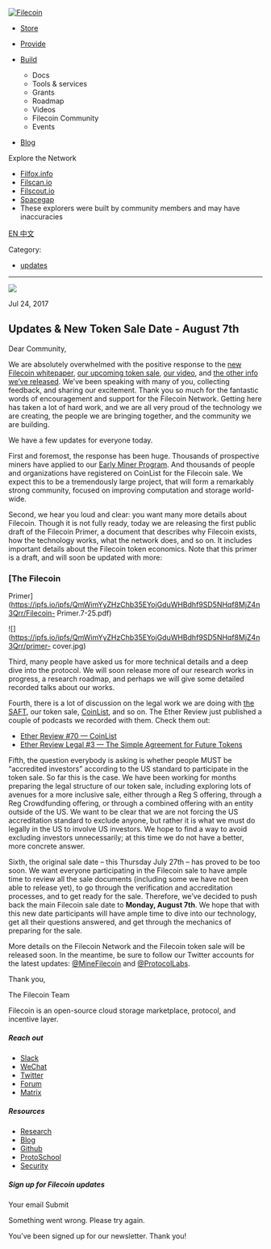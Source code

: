 [ ![Filecoin](../../../images/filecoin-logo.svg) ](../../../)

  * [Store](../../../store/)
  * [Provide](../../../provide/)
  * [Build](../../../build/)

    * Docs
    * Tools & services
    * Grants
    * Roadmap
    * Videos
    * Filecoin Community
    * Events

  * [Blog](../../../blog/)

Explore the Network

  * [Filfox.info](https://filfox.info/en)
  * [Filscan.io](https://filscan.io/#/tipset/chain)
  * [Filscout.io](https://filscout.io/en/)
  * [Spacegap](https://spacegap.github.io)
  * These explorers were built by community members and may have inaccuracies

[ EN ](../../../en) [ 中文 ](../../../zh-cn)

Category:

  * [updates](../../../blog/updates)

  *   *   * 

![](../../../images/icons/social/share.svg)

Jul 24, 2017  

## Updates & New Token Sale Date - August 7th

Dear Community,

We are absolutely overwhelmed with the positive response to the [new Filecoin
whitepaper](https://filecoin.io/vintage/filecoin.pdf), [our upcoming token
sale](https://coinlist.co/), [our
video](https://www.youtube.com/watch?v=EClPAFPeXIQ), and [the other info we’ve
released](https://filecoin.io/). We’ve been speaking with many of you,
collecting feedback, and sharing our excitement. Thank you so much for the
fantastic words of encouragement and support for the Filecoin Network. Getting
here has taken a lot of hard work, and we are all very proud of the technology
we are creating, the people we are bringing together, and the community we are
building.

We have a few updates for everyone today.

First and foremost, the response has been huge. Thousands of prospective
miners have applied to our [Early Miner
Program](https://docs.google.com/forms/d/e/1FAIpQLSfdFpWhJj8OIGA2iXrT3bnLgVK9bgR_1iLMPdAcXLxr_1d-pw/viewform?c=0&w=1).
And thousands of people and organizations have registered on CoinList for the
Filecoin sale. We expect this to be a tremendously large project, that will
form a remarkably strong community, focused on improving computation and
storage world-wide.

Second, we hear you loud and clear: you want many more details about Filecoin.
Though it is not fully ready, today we are releasing the first public draft of
the Filecoin Primer, a document that describes why Filecoin exists, how the
technology works, what the network does, and so on. It includes important
details about the Filecoin token economics. Note that this primer is a draft,
and will soon be updated with more:

### [The Filecoin
Primer](https://ipfs.io/ipfs/QmWimYyZHzChb35EYojGduWHBdhf9SD5NHqf8MjZ4n3Qrr/Filecoin-
Primer.7-25.pdf)

![](https://ipfs.io/ipfs/QmWimYyZHzChb35EYojGduWHBdhf9SD5NHqf8MjZ4n3Qrr/primer-
cover.jpg)

Third, many people have asked us for more technical details and a deep dive
into the protocol. We will soon release more of our research works in
progress, a research roadmap, and perhaps we will give some detailed recorded
talks about our works.

Fourth, there is a lot of discussion on the legal work we are doing with [the
SAFT](https://coinlist.co/about/help/saft/0), our token sale,
[CoinList](https://coinlist.co/), and so on. The Ether Review just published a
couple of podcasts we recorded with them. Check them out:

  * [Ether Review #70 — CoinList](https://etherreview.info/the-ether-review-70-coinlist-battens-down-the-hatches-with-watertight-token-launch-compliance-2ac93ab9aa3d)
  * [Ether Review Legal #3 — The Simple Agreement for Future Tokens](https://etherreview.info/ether-review-legal-3-the-simple-agreement-for-future-tokens-4bc4671c044f)

Fifth, the question everybody is asking is whether people MUST be “accredited
investors” according to the US standard to participate in the token sale. So
far this is the case. We have been working for months preparing the legal
structure of our token sale, including exploring lots of avenues for a more
inclusive sale, either through a Reg S offering, through a Reg Crowdfunding
offering, or through a combined offering with an entity outside of the US. We
want to be clear that we are not forcing the US accreditation standard to
exclude anyone, but rather it is what we must do legally in the US to involve
US investors. We hope to find a way to avoid excluding investors
unnecessarily; at this time we do not have a better, more concrete answer.

Sixth, the original sale date – this Thursday July 27th – has proved to be too
soon. We want everyone participating in the Filecoin sale to have ample time
to review all the sale documents (including some we have not been able to
release yet), to go through the verification and accreditation processes, and
to get ready for the sale. Therefore, we’ve decided to push back the main
Filecoin sale date to **Monday, August 7th**. We hope that with this new date
participants will have ample time to dive into our technology, get all their
questions answered, and get through the mechanics of preparing for the sale.

More details on the Filecoin Network and the Filecoin token sale will be
released soon. In the meantime, be sure to follow our Twitter accounts for the
latest updates: [@MineFilecoin](https://twitter.com/minefilecoin) and
[@ProtocolLabs](https://twitter.com/protocollabs).

Thank you,

The Filecoin Team

Filecoin is an open-source cloud storage marketplace, protocol, and incentive
layer.

##### Reach out

  * [Slack ](https://filecoin.io/slack)
  * [WeChat  ](https://weixin.qq.com/r/1xz54Y-EctINrcuC90nF)
  * [Twitter ](https://twitter.com/Filecoin)
  * [Forum ](https://github.com/filecoin-project/community#forums)
  * [Matrix ](https://riot.im/app/#/group/+filecoin:matrix.org)

##### Resources

  * [Research](https://research.filecoin.io/)
  * [Blog](https://filecoin.io/blog/)
  * [Github](https://github.com/filecoin-project)
  * [ProtoSchool](https://proto.school/course/filecoin)
  * [Security](https://security.filecoin.io/)

##### Sign up for Filecoin updates

Your email Submit

Something went wrong. Please try again.

You’ve been signed up for our newsletter. Thank you!

